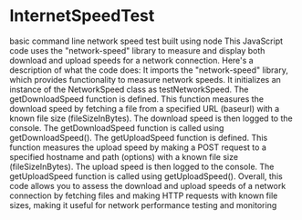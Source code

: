 # InternetSpeedTest
basic command line network speed test built using node
This JavaScript code uses the "network-speed" library to measure and display both download and upload speeds for a network connection. Here's a description of what the code does:
It imports the "network-speed" library, which provides functionality to measure network speeds.
It initializes an instance of the NetworkSpeed class as testNetworkSpeed.
The getDownloadSpeed function is defined. This function measures the download speed by fetching a file from a specified URL (baseurl) with a known file size (fileSizeInBytes). The download speed is then logged to the console.
The getDownloadSpeed function is called using getDownloadSpeed().
The getUploadSpeed function is defined. This function measures the upload speed by making a POST request to a specified hostname and path (options) with a known file size (fileSizeInBytes). The upload speed is then logged to the console.
The getUploadSpeed function is called using getUploadSpeed().
Overall, this code allows you to assess the download and upload speeds of a network connection by fetching files and making HTTP requests with known file sizes, making it useful for network performance testing and monitoring
